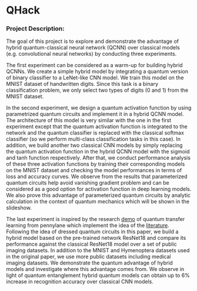 # QHack

### Project Description: 

The goal of this project is to explore and demonstrate the advantage of hybrid quantum-classical neural network (QCNN) over classical models (e.g. convolutional neural networks) by conducting three experiments. 

The first experiment can be considered as a warm-up for building hybrid QCNNs. We create a simple hybrid model by integrating a quantum version of binary classifier to a LeNet-like CNN model. We train this model on the MNIST dataset of handwritten digits. Since this task is a binary classification problem, we only select two types of digits (0 and 1) from the MNIST dataset.

In the second experiment, we design a quantum activation function by using parametrized quantum circuits and implement it in a hybrid QCNN model. The architecture of this model is very similar with the one in the first experiment except that the quantum activation function is integrated to the network and the quantum classifier is replaced with the classical softmax classifier (so we perform multi-class classification tasks in this case). In addition, we build another two classical CNN models by simply replacing the quantum activation function in the hybrid QCNN model with the sigmoid and tanh function respectively. After that, we conduct performance analysis of these three activation functions by training their corresponding models on the MNIST dataset and checking the model performances in terms of loss and accuracy curves. We observe from the results that parameterized quantum circuits help avoid vanishing gradient problem and can be considered as a good option for activation function in deep learning models. We also prove this advantage of parameterized quantum circuits by analytic calculation in the context of quantum mechanics which will be shown in the slideshow.

The last experiment is inspired by the research [demo](https://pennylane.ai/qml/demos/tutorial_quantum_transfer_learning.html) of quantum transfer learning from pennylane which implement the idea of the [literature](https://arxiv.org/abs/1912.08278). Following the idea of dressed quantum circuits in this paper, we build a hybrid model based on the pre-trained network ResNet18 and compare its performance against the classical ResNet18 model over a set of public imaging datasets. In addition to the MNIST and Hymenoptera datasets used in the original paper, we use more public datasets including medical imaging datasets. We demonstrate the quantum advantage of hybrid models and investigate where this advantage comes from. We observe in light of quantum entanglement hybrid quantum models can obtain up to 6% increase in recognition accuracy over classical CNN models.
